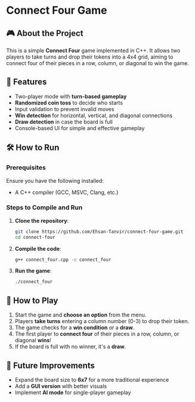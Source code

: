 # Connect Four Game

## 🎮 About the Project
This is a simple **Connect Four** game implemented in C++. It allows two players to take turns and drop their tokens into a 4x4 grid, aiming to connect four of their pieces in a row, column, or diagonal to win the game.

## 📌 Features
- Two-player mode with **turn-based gameplay**
- **Randomized coin toss** to decide who starts
- Input validation to prevent invalid moves
- **Win detection** for horizontal, vertical, and diagonal connections
- **Draw detection** in case the board is full
- Console-based UI for simple and effective gameplay

## 🛠️ How to Run
### Prerequisites
Ensure you have the following installed:
- A C++ compiler (GCC, MSVC, Clang, etc.)

### Steps to Compile and Run
1. **Clone the repository**:
   ```sh
   git clone https://github.com/Ehsan-Tanvir/connect-four-game.git
   cd connect-four
   ```
2. **Compile the code**:
   ```sh
   g++ connect_four.cpp -o connect_four
   ```
3. **Run the game**:
   ```sh
   ./connect_four
   ```

## 📝 How to Play
1. Start the game and **choose an option** from the menu.
2. Players **take turns** entering a column number (0-3) to drop their token.
3. The game checks for a **win condition** or a **draw**.
4. The first player to **connect four** of their pieces in a row, column, or diagonal **wins**!
5. If the board is full with no winner, it's a **draw**.

## 🚀 Future Improvements
- Expand the board size to **6x7** for a more traditional experience
- Add a **GUI version** with better visuals
- Implement **AI mode** for single-player gameplay

